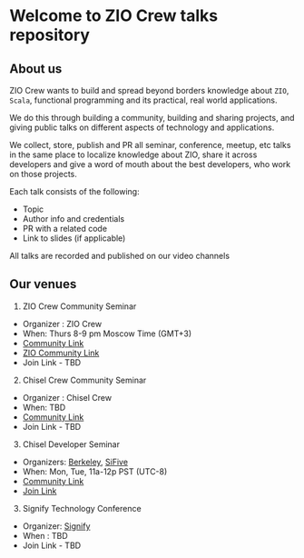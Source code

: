 # Welcome to ZIO Crew talks repository

## About us

ZIO Crew wants to build and spread beyond borders knowledge about `ZIO`, `Scala`, functional programming and its practical, real world applications.

We do this through building a community, building and sharing projects, and giving public talks on different aspects of technology and applications.

We collect, store, publish and PR all seminar, conference, meetup, etc talks in the same place to localize knowledge about ZIO, share it across developers and give a word of mouth about the best developers, who work on those projects.

Each talk consists of the following:
* Topic
* Author info and credentials
* PR with a related code
* Link to slides (if applicable)

All talks are recorded and published on our video channels

## Our venues

1. ZIO Crew Community Seminar

* Organizer : ZIO Crew<br>
* When: Thurs 8-9 pm Moscow Time (GMT+3) <br>
* [Community Link](https://discord.com/channels/734424265600008215/734424266199793676)
* [ZIO Community Link](https://discord.com/channels/629491597070827530/630498701860929559)
* Join Link - TBD

2. Chisel Crew Community Seminar 

* Organizer : Chisel Crew <br>
* When: TBD <br>
* [Community Link](https://discord.com/channels/734422936336859287/734423539880558614) 
* Join Link - TBD

3. Chisel Developer Seminar

* Organizers: [Berkeley](https://bar.eecs.berkeley.edu/), [SiFive](https://www.sifive.com/)<br>
* When: Mon, Tue, 11a-12p PST (UTC-8)
* [Community Link](https://www.chisel-lang.org/)
* [Join Link](https://sifive.zoom.us/j/928945582)

3. Signify Technology Conference 

* Organizer: [Signify](https://www.signifytechnology.com/)
* When : TBD
* Join Link - TBD